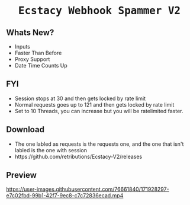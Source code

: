 <h1>
<p align="center">
  <samp>
  Ecstacy Webhook Spammer V2
</p>
</h1>

## Whats New?
 
 <ul>
 <li> Inputs
 <li> Faster Than Before
 <li> Proxy Support
 <li> Date Time Counts Up
 </li>
 </ul>
 
## FYI

<ul>
<li> Session stops at 30 and then gets locked by rate limit
<li> Normal requests goes up to 121 and then gets locked by rate limit
<li> Set to 10 Threads, you can increase but you will be ratelimited faster.
</li>
</ul>

## Download
<ul>
<li> The one labled as requests is the requests one, and the one that isn't labled is the one with session
<li> https://github.com/retributions/Ecstacy-V2/releases
</li>
</ul>


## Preview
https://user-images.githubusercontent.com/76661840/171928297-e7c02fbd-99b1-42f7-9ec8-c7c72836ecad.mp4

